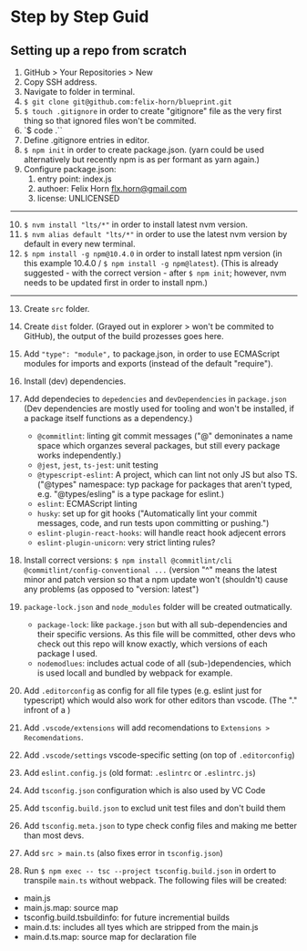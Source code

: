 # Step by Step Guid

## Setting up a repo from scratch

1. GitHub > Your Repositories > New
2. Copy SSH address.
3. Navigate to folder in terminal.
4. `$ git clone git@github.com:felix-horn/blueprint.git`
5. `$ touch .gitignore` in order to create "gitignore" file as the very first thing so that ignored files won't be commited.
6. `$ code .``
7. Define .gitignore entries in editor.
8. `$ npm init` in order to create package.json. (yarn could be used alternatively but recently npm is as per
formant as yarn again.)
9. Configure package.json:
    1. entry point: index.js
    2. authoer: Felix Horn <flx.horn@gmail.com>
    3. license: UNLICENSED

______________

10. `$ nvm install "lts/*"` in order to install latest nvm version.
11. `$ nvm alias default "lts/*"` in order to use the latest nvm version by default in every new terminal.
12. `$ npm install -g npm@10.4.0` in order to install latest npm version (in this example 10.4.0 / `$ npm install -g npm@latest`). (This is already suggested - with the correct version - after `$ npm init`; however, nvm needs to be updated first in order to install npm.)

_______________

13. Create `src` folder.
14. Create `dist` folder. (Grayed out in explorer > won't be commited to GitHub), the output of the build prozesses goes here.
15. Add `"type": "module",` to package.json, in order to use ECMAScript modules for imports and exports (instead of the default "require").
16. Install (dev) dependencies.
1. Add dependecies to `depedencies` and `devDependencies` in `package.json` (Dev dependencies are mostly used for tooling and won't be installed, if a package itself functions as a dependency.)
    - `@commitlint`: linting git commit messages ("@" demoninates a name space which organzes several packages, but still every package works independently.)
    - `@jest`, `jest`, `ts-jest`: unit testing
    - `@typescript-eslint`: A project, which can lint not only JS but also TS. ("@types" namespace: typ package for packages that aren't typed, e.g. "@types/esling" is a type package for eslint.)
    - `eslint`: ECMAScript linting
    - `husky`: set up for git hooks ("Automatically lint your commit messages, code, and run tests upon committing or pushing.")
    - `eslint-plugin-react-hooks`: will handle react hook adjecent errors
    - `eslint-plugin-unicorn`: very strict linting rules?
2. Install correct versions: `$ npm install @commitlint/cli @commitlint/config-conventional ...` (version "^" means the latest minor and patch version so that a npm update won't (shouldn't) cause any problems (as opposed to "version: latest")
3. `package-lock.json` and `node_modules` folder will be created outmatically.
    - `package-lock`: like `package.json` but with all sub-dependencies and their specific versions. As this file will be committed, other devs who check out this repo will know exactly, which versions of each package I used.
    - `nodemodlues`: includes actual code of all (sub-)dependencies, which is used locall and bundled by webpack for example.

18. Add `.editorconfig` as config for all file types (e.g. eslint just for typescript) which would also work for other editors than vscode. (The "." infront of a )
19. Add `.vscode/extensions` will add recomendations to `Extensions > Recomendations`.
20. Add `.vscode/settings` vscode-specific setting (on top of `.editorconfig`)
21. Add `eslint.config.js` (old format: `.eslintrc` or `.eslintrc.js`)
22. Add `tsconfig.json` configuration which is also used by VC Code
23. Add `tsconfig.build.json` to exclud unit test files and don't build them
24. Add `tsconfig.meta.json` to type check config files and making me better than most devs.
25. Add `src > main.ts` (also fixes error in `tsconfig.json`)
26. Run `$ npm exec -- tsc --project tsconfig.build.json` in ordert to transpile `main.ts` without webpack. The following files will be created:

- main.js
- main.js.map: source map
- tsconfig.build.tsbuildinfo: for future incremential builds
- main.d.ts: includes all tyes which are stripped from the main.js
- main.d.ts.map: source map for declaration file
  